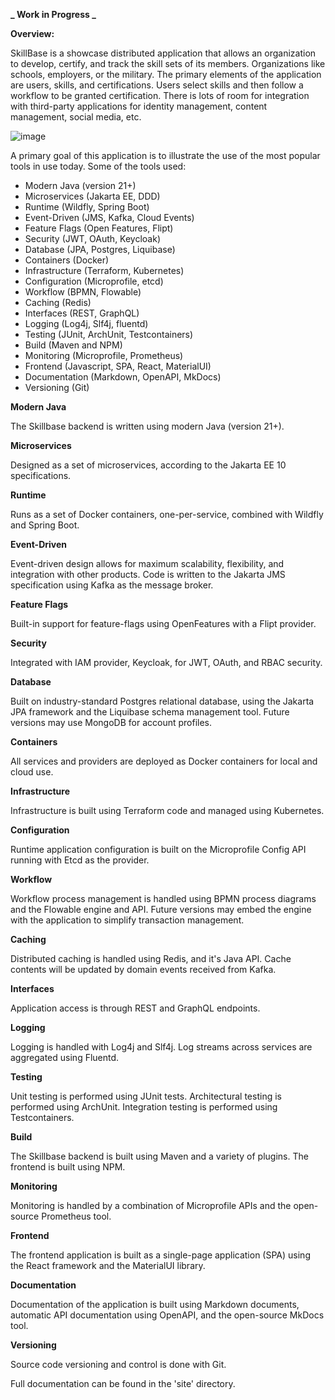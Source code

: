 **_ Work in Progress _**

**Overview:**

SkillBase is a showcase distributed application that allows an organization to develop, certify, and track the skill sets of its members. Organizations like schools, employers, or the military. The primary elements of the application are users, skills, and certifications. Users select skills and then follow a workflow to be granted certification. There is lots of room for integration with third-party applications for identity management, content management, social media, etc.

![image](https://github.com/stephenbuck/skillbase/assets/1750488/857efe62-18e9-4426-b38f-1d339c8b4a8c)

A primary goal of this application is to illustrate the use of the most popular tools in use today. Some of the tools used:

- Modern Java (version 21+)
- Microservices (Jakarta EE, DDD)
- Runtime (Wildfly, Spring Boot)
- Event-Driven (JMS, Kafka, Cloud Events)
- Feature Flags (Open Features, Flipt)
- Security (JWT, OAuth, Keycloak)
- Database (JPA, Postgres, Liquibase)
- Containers (Docker)
- Infrastructure (Terraform, Kubernetes)
- Configuration (Microprofile, etcd)
- Workflow (BPMN, Flowable)
- Caching (Redis)
- Interfaces (REST, GraphQL)
- Logging (Log4j, Slf4j, fluentd)
- Testing (JUnit, ArchUnit, Testcontainers)
- Build (Maven and NPM)
- Monitoring (Microprofile, Prometheus)
- Frontend (Javascript, SPA, React, MaterialUI)
- Documentation (Markdown, OpenAPI, MkDocs)
- Versioning (Git)

**Modern Java**

The Skillbase backend is written using modern Java (version 21+).

**Microservices**

Designed as a set of microservices, according to the Jakarta EE 10 specifications.

**Runtime**

Runs as a set of Docker containers, one-per-service, combined with Wildfly and Spring Boot.

**Event-Driven**

Event-driven design allows for maximum scalability, flexibility, and integration with other products. Code is written to the Jakarta JMS specification using Kafka as the message broker.

**Feature Flags**

Built-in support for feature-flags using OpenFeatures with a Flipt provider.

**Security**

Integrated with IAM provider, Keycloak, for JWT, OAuth, and RBAC security.

**Database**

Built on industry-standard Postgres relational database, using the Jakarta JPA framework and the Liquibase schema management tool. Future versions may use MongoDB for account profiles.

**Containers**

All services and providers are deployed as Docker containers for local and cloud use.

**Infrastructure**

Infrastructure is built using Terraform code and managed using Kubernetes.

**Configuration**

Runtime application configuration is built on the Microprofile Config API running with Etcd as the provider.

**Workflow**

Workflow process management is handled using BPMN process diagrams and the Flowable engine and API. Future versions may embed the engine with the application to simplify transaction management.

**Caching**

Distributed caching is handled using Redis, and it's Java API. Cache contents will be updated by domain events received from Kafka.

**Interfaces**

Application access is through REST and GraphQL endpoints.

**Logging**

Logging is handled with Log4j and Slf4j. Log streams across services are aggregated using Fluentd.

**Testing**

Unit testing is performed using JUnit tests. Architectural testing is performed using ArchUnit. Integration testing is performed using Testcontainers.

**Build**

The Skillbase backend is built using Maven and a variety of plugins. The frontend is built using NPM.

**Monitoring**

Monitoring is handled by a combination of Microprofile APIs and the open-source Prometheus tool.

**Frontend**

The frontend application is built as a single-page application (SPA) using the React framework and the MaterialUI library.

**Documentation**

Documentation of the application is built using Markdown documents, automatic API documentation using OpenAPI, and the open-source MkDocs tool.

**Versioning**

Source code versioning and control is done with Git.


Full documentation can be found in the 'site' directory.
